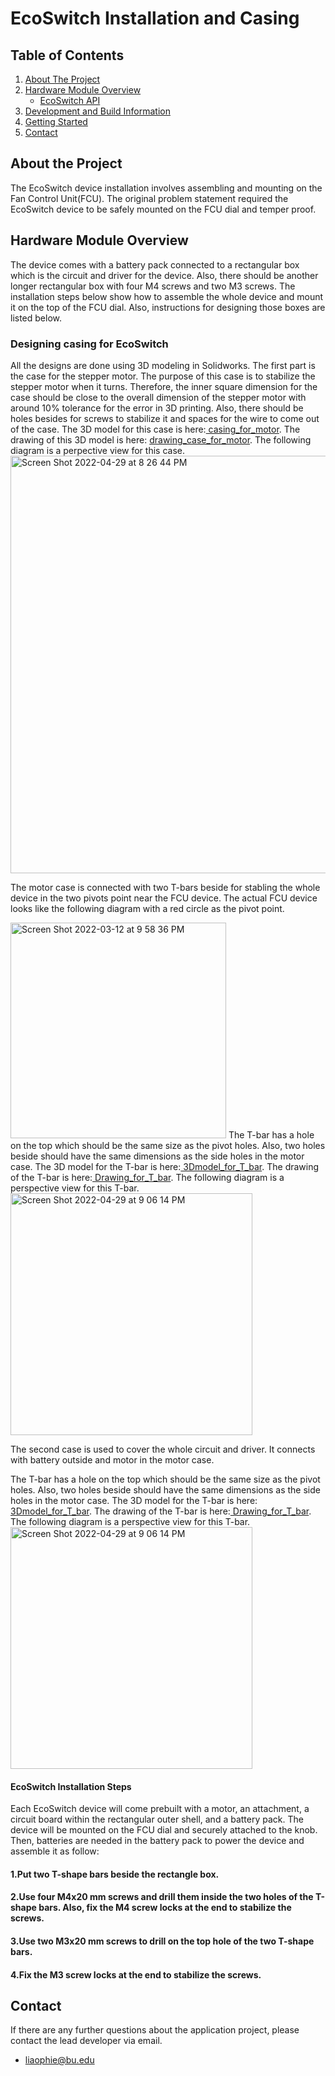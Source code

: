 # EcoSwitch Installation and Casing
## Table of Contents
  <ol>
    <li>
      <a href="#about-the-project">About The Project</a>
    </li>
    <li>
      <a href="#hardware-module-overview">Hardware Module Overview</a>
      <ul>
        <li><a href="#Designing casing for EcoSwitch">EcoSwitch API</a></li>
      </ul>
    </li>
    <li>
      <a href="#development-and-build-information">Development and Build Information</a>
    </li>
    <li>
      <a href="#EcoSwitch Installation Steps">Getting Started</a>
    </li>
  <li>
      <a href="#contact">Contact</a>
    </li>
  </ol>

## About the Project
The EcoSwitch device installation involves assembling and mounting on the Fan Control Unit(FCU). The original problem statement required the EcoSwitch device to be safely mounted on the FCU dial and temper proof. 

## Hardware Module Overview
The device comes with a battery pack connected to a rectangular box which is the circuit and driver for the device. Also, there should be another longer rectangular box with four M4 screws and two M3 screws. The installation steps below show how to assemble the whole device and mount it on the top of the FCU dial. Also, instructions for designing those boxes are listed below.
### Designing casing for EcoSwitch
All the designs are done using 3D modeling in Solidworks. The first part is the case for the stepper motor. The purpose of this case is to stabilize the stepper motor when it turns. Therefore, the inner square dimension for the case should be close to the overall dimension of the stepper motor with around 10% tolerance for the error in 3D printing. Also, there should be holes besides for screws to stabilize it and spaces for the wire to come out of the case. The 3D model for this case is here:<a href="https://github.com/mharkess/EcoSwitch/blob/main/EcoSwitch_Casing_and_install/Part1.SLDPRT"> casing_for_motor</a>. The drawing of this 3D model is here: <a href="https://github.com/mharkess/EcoSwitch/blob/main/EcoSwitch_Casing_and_install/Part1_draw.SLDDRW"> drawing_case_for_motor</a>.
The following diagram is a perpective view for this case.
<img width="668" alt="Screen Shot 2022-04-29 at 8 26 44 PM" src="https://user-images.githubusercontent.com/90203309/166083251-9bbdfed4-f2da-4a0c-9ff0-239c50839130.png">

The motor case is connected with two T-bars beside for stabling the whole device in the two pivots point near the FCU device.
The actual FCU device looks like the following diagram with a red circle as the pivot point.

<img width="345" alt="Screen Shot 2022-03-12 at 9 58 36 PM" src="https://user-images.githubusercontent.com/90203309/166084199-de4c2ef9-8fcf-4f0e-b598-abf65261c6b4.png">
The T-bar has a hole on the top which should be the same size as the pivot holes. Also, two holes beside should have the same dimensions as the side holes in the motor case. The 3D model for the T-bar is here:<a href="https://github.com/mharkess/EcoSwitch/blob/main/EcoSwitch_Casing_and_install/Part2.SLDPRT"> 3Dmodel_for_T_bar</a>. The drawing of the T-bar is here:<a href="https://github.com/mharkess/EcoSwitch/blob/main/EcoSwitch_Casing_and_install/Part2_draw.SLDDRW"> Drawing_for_T_bar</a>. The following diagram is a perspective view for this T-bar. 
<img width="387" alt="Screen Shot 2022-04-29 at 9 06 14 PM" src="https://user-images.githubusercontent.com/90203309/166084555-b86361d4-8dca-43de-b6a9-2daff125d67f.png">

The second case is used to cover the whole circuit and driver. It connects with battery outside and motor in the motor case.

The T-bar has a hole on the top which should be the same size as the pivot holes. Also, two holes beside should have the same dimensions as the side holes in the motor case. The 3D model for the T-bar is here:<a href="https://github.com/mharkess/EcoSwitch/blob/main/EcoSwitch_Casing_and_install/Part2.SLDPRT"> 3Dmodel_for_T_bar</a>. The drawing of the T-bar is here:<a href="https://github.com/mharkess/EcoSwitch/blob/main/EcoSwitch_Casing_and_install/Part2_draw.SLDDRW"> Drawing_for_T_bar</a>. The following diagram is a perspective view for this T-bar. 
<img width="387" alt="Screen Shot 2022-04-29 at 9 06 14 PM" src="https://user-images.githubusercontent.com/90203309/166084555-b86361d4-8dca-43de-b6a9-2daff125d67f.png">


#### EcoSwitch Installation Steps
Each EcoSwitch device will come prebuilt with a motor, an attachment, a circuit board within the rectangular outer shell, and a battery pack. The device will be mounted on the FCU dial and securely attached to the knob. Then, batteries are needed in the battery pack to power the device and assemble it as follow:
#### 1.Put two T-shape bars beside the rectangle box. 
#### 2.Use four M4x20 mm screws and drill them inside the two holes of the T-shape bars. Also, fix the M4 screw locks at the end to stabilize the screws.
#### 3.Use two M3x20 mm screws to drill on the top hole of the two T-shape bars.
#### 4.Fix the M3 screw locks at the end to stabilize the screws.



## Contact
If there are any further questions about the application project, please contact the lead developer via email.
* liaophie@bu.edu

